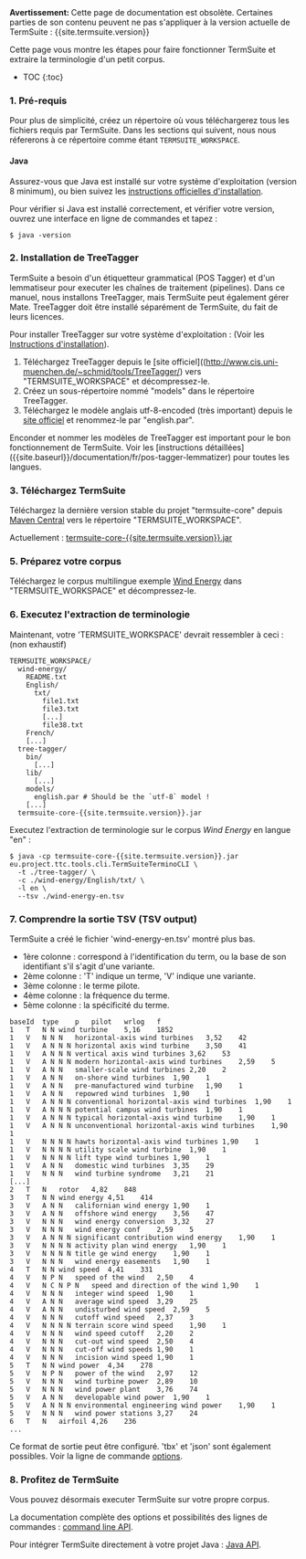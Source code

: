 <div class="alert alert-danger" role="alert">
<strong>Avertissement: </strong> Cette page de documentation est obsolète. Certaines parties de son contenu peuvent ne pas s'appliquer à la version actuelle de TermSuite : {{site.termsuite.version}}
</div>


Cette page vous montre les étapes pour faire fonctionner TermSuite et extraire la terminologie d'un petit corpus.

* TOC
{:toc}

### 1. Pré-requis

Pour plus de simplicité, créez un répertoire où vous téléchargerez tous les fichiers requis par TermSuite. Dans les sections qui suivent, nous nous réfererons à ce répertoire comme étant `TERMSUITE_WORKSPACE`.       

#### Java

Assurez-vous que Java est installé sur votre système d'exploitation (version 8 minimum), ou bien suivez les [instructions officielles d'installation](https://www.java.com/fr/download/).

Pour vérifier si Java est installé correctement, et vérifier votre version, ouvrez une interface en ligne de commandes et tapez :

~~~
$ java -version
~~~

### 2. Installation de TreeTagger

TermSuite a besoin d'un étiquetteur grammatical (POS Tagger) et d'un lemmatiseur pour executer les chaînes de traitement (pipelines). Dans ce manuel, nous installons TreeTagger, mais TermSuite peut également gérer Mate. TreeTagger doit être installé séparément de TermSuite, du fait de leurs licences.

Pour installer TreeTagger sur votre système d'exploitation : (Voir les [Instructions d'installation]({{site.baseurl}}/documentation/fr/pos-tagger-lemmatizer)).

1. Téléchargez TreeTagger depuis le [site officiel]((http://www.cis.uni-muenchen.de/~schmid/tools/TreeTagger/) vers "TERMSUITE_WORKSPACE" et décompressez-le.
2. Créez un sous-répertoire nommé "models" dans le répertoire TreeTagger.
3. Téléchargez le modèle anglais utf-8-encoded (très important) depuis le [site officiel]((http://www.cis.uni-muenchen.de/~schmid/tools/TreeTagger/)) et renommez-le par "english.par".

<div class="alert alert-warning" role="alert">
Enconder et nommer les modèles de TreeTagger est important pour le bon fonctionnement de TermSuite. Voir les [instructions détaillées] ({{site.baseurl}}/documentation/fr/pos-tagger-lemmatizer) pour toutes les langues.
</div>

### 3. Téléchargez TermSuite

Téléchargez la dernière version stable du projet "termsuite-core" depuis [Maven Central]({{site.termsuite.maven}}) vers le répertoire "TERMSUITE_WORKSPACE".

Actuellement : [termsuite-core-{{site.termsuite.version}}.jar]({{site.termsuite.maven}}{{site.termsuite.version}}/termsuite-core-{{site.termsuite.version}}.jar)

### 5. Préparez votre corpus

Téléchargez le corpus multilingue exemple [Wind Energy]({{site.corpus.we}}) dans "TERMSUITE_WORKSPACE" et décompressez-le.

### 6. Executez l'extraction de terminologie
Maintenant, votre 'TERMSUITE_WORKSPACE' devrait ressembler à ceci : (non exhaustif)

~~~
TERMSUITE_WORKSPACE/
  wind-energy/
    README.txt
    English/
      txt/
        file1.txt
        file3.txt
        [...]
        file38.txt
    French/
    [...]
  tree-tagger/
    bin/
      [...]
    lib/
      [...]
    models/
      english.par # Should be the `utf-8` model !
    [...]
  termsuite-core-{{site.termsuite.version}}.jar
~~~

Executez l'extraction de terminologie sur le corpus *Wind Energy* en langue "en" :

~~~
$ java -cp termsuite-core-{{site.termsuite.version}}.jar eu.project.ttc.tools.cli.TermSuiteTerminoCLI \
  -t ./tree-tagger/ \
  -c ./wind-energy/English/txt/ \
  -l en \
  --tsv ./wind-energy-en.tsv
~~~

### 7. Comprendre la sortie TSV (TSV output)

TermSuite a créé le fichier 'wind-energy-en.tsv' montré plus bas.
* 1ère colonne : correspond à l'identification du term, ou la base de son identifiant s'il s'agit d'une variante.
* 2ème colonne : 'T' indique un terme, 'V' indique une variante.
* 3ème colonne : le terme pilote.
* 4ème colonne : la fréquence du terme.
* 5ème colonne : la spécificité du terme.

~~~
baseId	type	p	pilot	wrlog	f
1	T	N N	wind turbine	5,16	1852
1	V	N N N	horizontal-axis wind turbines	3,52	42
1	V	A N N N	horizontal axis wind turbine	3,50	41
1	V	A N N N	vertical axis wind turbines	3,62	53
1	V	A N N N	modern horizontal-axis wind turbines	2,59	5
1	V	A N N	smaller-scale wind turbines	2,20	2
1	V	A N N	on-shore wind turbines	1,90	1
1	V	A N N	pre-manufactured wind turbine	1,90	1
1	V	A N N	repowred wind turbines	1,90	1
1	V	A N N N	conventional horizontal-axis wind turbines	1,90	1
1	V	A N N N	potential campus wind turbines	1,90	1
1	V	A N N N	typical horizontal-axis wind turbine	1,90	1
1	V	A N N N	unconventional horizontal-axis wind turbines	1,90	1
1	V	N N N N	hawts horizontal-axis wind turbines	1,90	1
1	V	N N N N	utility scale wind turbine	1,90	1
1	V	N N N N	lift type wind turbines	1,90	1
1	V	A N N	domestic wind turbines	3,35	29
1	V	N N N	wind turbine syndrome	3,21	21
[...]
2	T	N	rotor	4,82	848
3	T	N N	wind energy	4,51	414
3	V	A N N	californian wind energy	1,90	1
3	V	A N N	offshore wind energy	3,56	47
3	V	N N N	wind energy conversion	3,32	27
3	V	N N N	wind energy conf	2,59	5
3	V	A N N N	significant contribution wind energy	1,90	1
3	V	N N N N	activity plan wind energy	1,90	1
3	V	N N N N	title ge wind energy	1,90	1
3	V	N N N	wind energy easements	1,90	1
4	T	N N	wind speed	4,41	331
4	V	N P N	speed of the wind	2,50	4
4	V	N C N P N	speed and direction of the wind	1,90	1
4	V	N N N	integer wind speed	1,90	1
4	V	A N N	average wind speed	3,29	25
4	V	A N N	undisturbed wind speed	2,59	5
4	V	N N N	cutoff wind speed	2,37	3
4	V	N N N N	terrain score wind speed	1,90	1
4	V	N N N	wind speed cutoff	2,20	2
4	V	N N N	cut-out wind speed	2,50	4
4	V	N N N	cut-off wind speeds	1,90	1
4	V	N N N	incision wind speed	1,90	1
5	T	N N	wind power	4,34	278
5	V	N P N	power of the wind	2,97	12
5	V	N N N	wind turbine power	2,89	10
5	V	N N N	wind power plant	3,76	74
5	V	A N N	developable wind power	1,90	1
5	V	A N N N	environmental engineering wind power	1,90	1
5	V	N N N	wind power stations	3,27	24
6	T	N	airfoil	4,26	236
...
~~~

Ce format de sortie peut être configuré. 'tbx' et 'json' sont également possibles. Voir la ligne de commande [options]({{site.production_url}}/documentation/fr/command-line-api).

### 8. Profitez de TermSuite

Vous pouvez désormais executer TermSuite sur votre propre corpus.

La documentation complète des options et possibilités des lignes de commandes : [command line API]({{site.production_url}}/documentation/fr/command-line-api).

Pour intégrer TermSuite directement à votre projet Java : [Java API]({{site.baseurl}}/documentation/fr/command-line-api).
